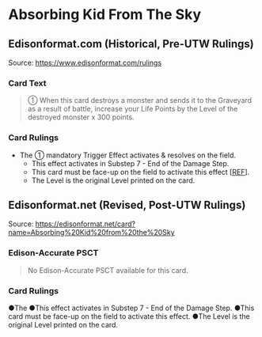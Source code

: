 # Absorbing Kid From The Sky

## Edisonformat.com (Historical, Pre-UTW Rulings)

Source: https://www.edisonformat.com/rulings

### Card Text

> ① When this card destroys a monster and sends it to the Graveyard as a result of battle, increase your Life Points by the Level of the destroyed monster x 300 points.

### Card Rulings

*   The ① mandatory Trigger Effect activates & resolves on the field.
    *   This effect activates in Substep 7 - End of the Damage Step.
    *   This card must be face-up on the field to activate this effect \[[REF](https://www.edisonformat.com/home/basic-strategy-will-it-trigger)\].
    *   The Level is the original Level printed on the card.

## Edisonformat.net (Revised, Post-UTW Rulings)

Source: https://edisonformat.net/card?name=Absorbing%20Kid%20from%20the%20Sky

### Edison-Accurate PSCT

> No Edison-Accurate PSCT available for this card.

### Card Rulings

●The ●This effect activates in Substep 7 - End of the Damage Step.
●This card must be face-up on the field to activate this effect.
●The Level is the original Level printed on the card.
            